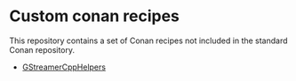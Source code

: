 # Custom conan recipes

This repository contains a set of Conan recipes not included in the standard Conan repository.

- [GStreamerCppHelpers](https://github.com/nachogarglez/GStreamerCppHelpers/blob/main/GstPtr/README.md)
